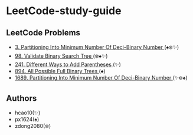 # LeetCode-study-guide

## LeetCode Problems

- [3.  Partitioning Into Minimum Number Of Deci-Binary Number ](/Week001/3) (:spades::snowflake:✨)
- [98.  Validate Binary Search Tree ](/Week001/98/) (:snowflake::spades:✨)
- [241.  Different Ways to Add Parentheses ](/Week002/241/) (✨)
- [894. All Possible Full Binary Trees ](/Week002/894/)(:spades:)
- [1689.  Partitioning Into Minimum Number Of Deci-Binary Number ](/Week001/1689/) (✨:snowflake::spades:)
## Authors
* hcao10(✨)
* px1624(:spades:)
* zdong2080(:snowflake:)
